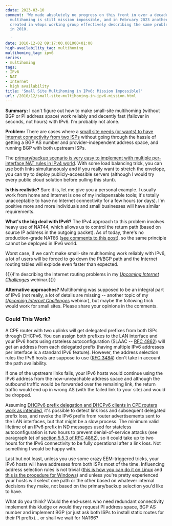 ```yaml
---
cdate: 2023-03-10
comment: 'We made absolutely no progress on this front in over a decade. Small-site
  multihoming is still mission impossible, and in February 2023 another draft was
  created in v6ops working group effectively describing the same problems I described
  in 2010.

  '
date: 2010-12-02 09:17:00.001000+01:00
high-availability_tag: multihoming
multihoming_tag: ipv6
series:
- multihoming
tags:
- IPv6
- NAT
- Internet
- high availability
title: 'Small Site Multihoming in IPv6: Mission Impossible?'
url: /2010/12/small-site-multihoming-in-ipv6-mission.html
---
```

**Summary:** I can't figure out how to make small-site multihoming (without BGP or PI address space) work reliably and decently fast (failover in seconds, not hours) with IPv6. I'm probably not alone.

**Problem:** There are cases where a [small site needs (or wants) to have Internet connectivity from two ISPs](/2009/05/small-site-multihoming-tutorial.html) without going through the hassle of getting a BGP AS number and provider-independent address space, and running BGP with both upstream ISPs.
<!--more-->
The [primary/backup scenario is very easy to implement with multiple per-interface NAT rules in IPv4 world](/2009/05/small-site-multihoming-tutorial.html). With some load balancing trick, you can use both links simultaneously and if you really want to stretch the envelope, you can try to deploy publicly-accessible servers (although I would try every public cloud solution before pulling this stunt).

**Is this realistic?** Sure it is, let me give you a personal example. I usually work from home and Internet is one of my indispensable tools; it's totally unacceptable to have no Internet connectivity for a few hours (or days). I'm positive more and more individuals and small businesses will have similar requirements.

**What's the big deal with IPv6?** The IPv4 approach to this problem involves heavy use of NAT44, which allows us to control the return path (based on source IP address in the outgoing packet). As of today, there's no production-grade NAT66 ([see comments to this post](https://blog.ipspace.net/2010/11/ipv6-addressing-how-wrong-can-you-get.html)), so the same principle cannot be deployed in IPv6 world.

Worst case, if we can't make small-site multihoming work reliably with IPv6, a lot of users will be forced to go down the PI/BGP path and the Internet routing tables will explode even faster than expected. 

{{<note info>}}I'm describing the Internet routing problems in my [*Upcoming Internet Challenges*](http://www.ipSpace.net/InternetChallenges) webinar.{{</note>}}

**Alternative approaches?** Multihoming was supposed to be an integral part of IPv6 (not really, a lot of details are missing -- another topic of my [*Upcoming Internet Challenges*](http://www.ipSpace.net/InternetChallenges) webinar), but maybe the following trick would work for small sites. Please share your opinions in the comments.

### Could This Work?

A CPE router with two uplinks will get delegated prefixes from both ISPs through DHCPv6. You can assign both prefixes to the LAN interface and your IPv6 hosts using stateless autoconfiguration (SLAAC -- [RFC 4862](http://tools.ietf.org/html/rfc4862)) will get an address from each delegated prefix (having multiple IPv6 addresses per interface is a standard IPv6 feature). However, the address selection rules the IPv6 hosts are suppose to use ([RFC 3484](http://tools.ietf.org/html/rfc3484)) don't take in account the path availability.

If one of the upstream links fails, your IPv6 hosts would continue using the IPv6 address from the now-unreachable address space and although the outbound traffic would be forwarded over the remaining link, the return traffic would end up in wrong AS (with the failed link to your site) and would be dropped.

Assuming [DHCPv6 prefix delegation and DHCPv6 clients in CPE routers work as intended](https://blog.ipspace.net/2010/10/dhcpv6-over-pppoe-total-disaster.html), it's possible to detect link loss and subsequent delegated prefix loss, and revoke the IPv6 prefix from router advertisements sent to the LAN interfaces, but that might be a slow process. The minimum valid lifetime of an IPv6 prefix in ND messages used for stateless autoconfiguration is two hours to prevent denial-of-service attacks (see paragraph (e) of [section 5.5.3 of RFC 4862](#section-5.5.3)), so it could take up to two hours for the IPv6 connectivity to be fully operational after a link loss. Not something I would be happy with.

Last but not least, unless you use some crazy EEM-triggered tricks, your IPv6 hosts will have addresses from both ISPs most of the time. Influencing address selection rules is not trivial ([this is how you can do it on Linux](http://www.davidc.net/networking/ipv6-source-address-selection-linux) and [this is the procedure for Windows](http://technet.microsoft.com/en-us/library/bb877985.aspx)) and unless you're pretty experienced your hosts will select one path or the other based on whatever internal decisions they make, not based on the primary/backup selection you'd like to have.

What do you think? Would the end-users who need redundant connectivity implement this kludge or would they request PI address space, BGP AS number and implement BGP (or just ask both ISPs to install static routes for their PI prefix)... or shall we wait for NAT66?

